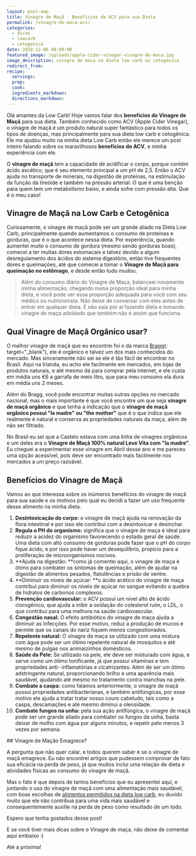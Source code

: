 ```yaml
---
layout: post-amp
title: Vinagre de Maçã - Benefícios do ACV para sua Dieta
permalink: /vinagre-de-maca-acv/
categories:
  - dicas
  - lowcarb
  - cetogenica
date: 2018-12-06 00:00:00
featured_image: /uploads/apple-cider-vinegar-vinagre-de-maca.jpg
image_description: vinagre de maca na dieta low carb ou cetogenica
redirect_from:
recipe:
  servings:
  prep:
  cook:
  ingredients_markdown:
  directions_markdown:
---
```


Ol&aacute; amantes da Low Carb! Hoje vamos falar dos **benef&iacute;cios do Vinagre de Ma&ccedil;&atilde;** para sua dieta. Tamb&eacute;m conhecido como ACV (Apple Cider Vinegar), o vinagre de ma&ccedil;&atilde; &eacute; um produto natural super fant&aacute;stico para todos os tipos de doen&ccedil;as, mas principalmente para sua dieta low carb e cetog&ecirc;nica. Ele me ajudou muito na minha dieta Low Carb ent&atilde;o ele merece um post inteiro falando sobre os maravilhosos **benef&iacute;cios do ACV**, e minha experi&ecirc;ncia com ele.

O **vinagre de ma&ccedil;&atilde;** tem a capacidade de acidificar o corpo, porque cont&eacute;m &aacute;cido asc&eacute;tico, que &eacute; seu elemento principal a um pH de 2,5. Ent&atilde;o o ACV ajuda no transporte de minerais, na digest&atilde;o de prote&iacute;nas, na estimula&ccedil;&atilde;o da fun&ccedil;&atilde;o da tire&oacute;ide e tamb&eacute;m na press&atilde;o arterial. O que &eacute; uma ben&ccedil;&atilde;o para quem tem um metabolismo baixo, e ainda sofre com press&atilde;o alta. Que &eacute; o meu caso!

## Vinagre de Ma&ccedil;&atilde; na Low Carb e Cetog&ecirc;nica

Curiosamente, o vinagre de ma&ccedil;&atilde; pode ser um grande aliado na Dieta Low Carb, principalmente quando aumentamos o consumo de prote&iacute;nas e gorduras, que &eacute; o que acontece nessa dieta. Por experi&ecirc;ncia, quando aumentei muito o consumo de gordura (mesmo sendo gorduras boas), comecei a ter muitas dores estomacais e talvez devido a algum desregulamento dos &aacute;cidos do sistema digest&oacute;rio, ent&atilde;o tive frequentes dores e queima&ccedil;&otilde;es, at&eacute; que comecei a tomar o **Vinagre de Ma&ccedil;&atilde; para queima&ccedil;&atilde;o no est&ocirc;mago**, e desde ent&atilde;o tudo mudou.

> Al&eacute;m do consumo di&aacute;rio do Vinagre de Ma&ccedil;a, balanceei novamente minha alimenta&ccedil;&atilde;o, chegando numa propor&ccedil;&atilde;o ideal para minha dieta, e voc&ecirc; pode ver essa propor&ccedil;&atilde;o adequada para voc&ecirc; com seu m&eacute;dico ou nutricionista. N&atilde;o deixe de conversar com eles antes de entrar em qualquer dieta. E n&atilde;o saia por a&iacute; fazendo dieta e tomando vinagre de ma&ccedil;a adoidado que tamb&eacute;m n&atilde;o &eacute; assim que funciona.

## Qual Vinagre de Ma&ccedil;&atilde; Org&acirc;nico usar?

O melhor vinagre de ma&ccedil;&atilde; que eu encontrei foi o da marca [Bragg](https://bragg.com/products/acv.html){: target="_blank"}, ele &eacute; org&acirc;nico e talvez um dos mais conhecidos do mercado. Mas sinceramente n&atilde;o sei se ele &eacute; t&atilde;o f&aacute;cil de encontrar no Brasil. Aqui na Irlanda, eu acho ele facilmente em mercados, em lojas de produtos naturais, e at&eacute; mesmo d&aacute; para comprar pela internet, e ele custa em m&eacute;dia uns €6 a garrafa de meio litro, que para meu consumo ela dura em m&eacute;dia uns 2 meses.&nbsp;

<p align="center"><amp-img src="/uploads/vinagre-maca-bragg.jpg" width="350" height="350" alt="vinagre de maca organico da bragg"></amp-img></p>

Al&eacute;m do Bragg, voc&ecirc; pode encontrar muitas outras op&ccedil;&otilde;es no mercado nacional, mas o mais importante &eacute; que voc&ecirc; encontre um que seja **vinagre de ma&ccedil;&atilde; org&acirc;nico** e que tenha a indica&ccedil;&atilde;o que o **vinagre de ma&ccedil;&atilde; org&acirc;nico possui "la madre" ou "the mother"**&nbsp;que &eacute; o que indica que ele realmente &eacute; natural e conserva as propriedades naturais da ma&ccedil;a, al&eacute;m de n&atilde;o ser filtrado.

No Brasil eu sei que a Castelo estava com uma linha de vinagres org&acirc;nicos e um deles era o **Vinagre de Ma&ccedil;&atilde; 100% natural Leve Vita com "la madre"**. Eu cheguei a experimentar esse vinagre em Abril desse ano e me pareceu uma op&ccedil;&atilde;o acess&iacute;vel, pois deve ser encontrado mais facilmente nos mercados a um pre&ccedil;o razo&aacute;vel.

## Benef&iacute;cios do Vinagre de Ma&ccedil;&atilde;

Vamos ao que interessa sobre os in&uacute;meros benef&iacute;cios do vinagre de ma&ccedil;&atilde; para sua sa&uacute;de e os motivos pelo qual eu decidi a fazer um uso frequente desse alimento na minha dieta.

1. **Desintoxica&ccedil;&atilde;o do corpo:**&nbsp;o vinagre de ma&ccedil;&atilde; ajuda na renova&ccedil;&atilde;o da flora intestinal e por isso ele contribui com a desintoxicar e desinchar.
2. **Regula o PH do organismo:**&nbsp;significa que o vinagre de ma&ccedil;a &eacute; ideal para reduzir a acidez do organismo favorecendo o estado geral de sa&uacute;de. Uma dieta com alto consumo de gorduras pode fazer que o pH do corpo fique &aacute;cido, e por isso pode haver um desequil&iacute;brio, prop&iacute;cio para a prolifera&ccedil;&atilde;o de microorganismos nocivos.
3. **Ajuda na digest&atilde;o:&nbsp;**como j&aacute; comentei aqui, o vinagre de ma&ccedil;a &eacute; &oacute;timo para combater os sintomas de queima&ccedil;&atilde;o, al&eacute;m de ajudar na digest&atilde;o de alimentos pesados, flatul&ecirc;ncias e pris&atilde;o de ventre.
4. **Diminuir os n&iacute;veis de a&ccedil;&uacute;car:&nbsp;**o &aacute;cido ac&eacute;tico do vinagre de ma&ccedil;a contribui para diminuir os n&iacute;veis de a&ccedil;&uacute;car no sangue evitando a quebra de hidratos de carbonos complexos.
5. **Preven&ccedil;&atilde;o cardiovascular:**&nbsp;o ACV possui um n&iacute;vel alto de &aacute;cido clorog&ecirc;nico, que ajuda a inibir a oxida&ccedil;&atilde;o do colesterol ruim, o LDL, o que contribui para uma melhora na sa&uacute;de cardiovascular.
6. **Congest&atilde;o nasal:**&nbsp;O efeito antibi&oacute;tico do vinagre de ma&ccedil;a ajuda a diminuir as infec&ccedil;&otilde;es. Por esse motivo, reduz a produ&ccedil;&atilde;o de mucos e permite que os canais do nariz fiquem menos congestionados.
7. **Repelente natural:**&nbsp;O vinagre de ma&ccedil;a se utilizado com uma mistura com &aacute;gua pode ser um &oacute;timo repelente natural de mosquitos e at&eacute; mesmo de pulgas nos animaizinhos dom&eacute;sticos.
8. **Sa&uacute;de da Pele:**&nbsp;Se utilizado na pele, ele deve ser misturado com &aacute;gua, e serve como um &oacute;timo tonificante, j&aacute; que possui vitaminas e tem propriedades anti- inflamat&oacute;rias e cicatrizantes. Al&eacute;m de ser um &oacute;timo adstringente natural, proporcionando brilho e uma apar&ecirc;ncia mais saud&aacute;vel, ajudando at&eacute; mesmo no tratamento contra manchas na pele.
9. **Combate a caspa:**&nbsp;como falamos anteriormente, o vinagre de ma&ccedil;&atilde; possui propriedades antibacterianas, e tamb&eacute;m antif&uacute;ngicas, por esse motivo ele ajuda a tratar tratar nosso couro cabeludo, tais como a caspa, descama&ccedil;&otilde;es e at&eacute; mesmo diminui a oleosidade.
10. **Combate fungos na unha:**&nbsp;pela sua a&ccedil;&atilde;o antif&uacute;ngica, o vinagre de ma&ccedil;&atilde; pode ser um grande aliado para combater os fungos da unha, basta deixar de molho com &aacute;gua por alguns minutos, e repetir pelo menos 3 vezes por semana.

<p align="center"><amp-img src="/uploads/vinagre-maca-acv.jpg" width="350" height="350" alt="vinagre de maca organico beneficios emagrece"></amp-img></p>
## Vinagre de Ma&ccedil;&atilde;o Emagrece?&nbsp;

A pergunta que n&atilde;o quer calar, e todos querem saber &eacute; se o vinagre de ma&ccedil;&atilde; emagrece. Eu n&atilde;o encontrei artigos que pudessem comprovar de fato sua efic&aacute;cia na perda de peso, j&aacute; que muitos inclui uma rela&ccedil;&atilde;o de dieta e atividades f&iacute;sicas ao consumo do vinagre de ma&ccedil;&atilde;.

Mas o fato &eacute; que depois de tantos benef&iacute;cios que eu apresentei aqui, e juntando o uso do vinagre de ma&ccedil;&atilde; com uma alimenta&ccedil;&atilde;o mais saud&aacute;vel, com boas escolhas de [alimentos permitidos na dieta low carb](/dieta-low-carb-alimentos-permitidos/), eu duvido muito que ele n&atilde;o contribua para uma vida mais saud&aacute;vel e consequentemente auxilie na perda de peso como resultado de um todo.

Espero que tenha gostados desse post!

E se voc&ecirc; tiver mais dicas sobre o Vinagre de ma&ccedil;a, n&atilde;o deixe de comentar aqui embaixo :)

At&eacute; a pr&oacute;xima!